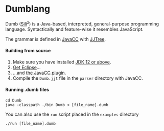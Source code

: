 # Dumblang

Dumb ([Sili](https://github.com/DaveVoorhis/LDI/tree/master/Sili)<sup>2</sup>) is a Java-based, interpreted, general-purpose programming language. Syntactically and feature-wise it resembles JavaScript.

The grammar is defined in [JavaCC](https://javacc.org) with [JJTree](https://javacc.org/jjtree).

#### Building from source

1. Make sure you have installed [JDK 12 or above](https://www.oracle.com/technetwork/java/javase/downloads/index.html).
2. [Get Eclipse](https://www.eclipse.org)...
3. ...and [the JavaCC plugin](https://marketplace.eclipse.org/content/javacc-eclipse-plug).
4. Compile the `Dumb.jjt` file in the `parser` directory with JavaCC.


#### Running .dumb files

```
cd Dumb
java -classpath ./bin Dumb < [file_name].dumb
```

You can also use the `run` script placed in the `examples` directory

```
./run [file_name].dumb
```
